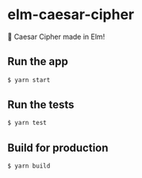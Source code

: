 # elm-caesar-cipher

🌳 Caesar Cipher made in Elm!

## Run the app

```sh
$ yarn start
```

## Run the tests

```sh
$ yarn test
```

## Build for production

```sh
$ yarn build
```

